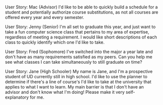 User Story: Mac (Advisor)
I'd like to be able to quickly build a schedule for a student and potentially authorize course substitutions, as not all courses are offered every year and every semester.

User Story: Jenny (Senior)
I'm all set to graduate this year, and just want to take a fun computer science class that pertains to my area of expertise, regardless of meeting a requirement. I would like short descriptions of each class to quickly identify which one I'd like to take.

User Story: Fred (Sophomore)
I've switched into the major a year late and don't have as many requirements satisfied as my peers. Can you help me see what classes I can take simultaneously to still graduate on time?

User Story: Jane (High Schooler)
My name is Jane, and I'm a prospective student of UD currently still in high school. I'd like to use the planner to determine if there's a line of course's I'd like to take at the university that applies to what I want to learn. My main barrier is that I don't have an advisor and don't know what I'm doing! Please make it very self-explanatory for me.
